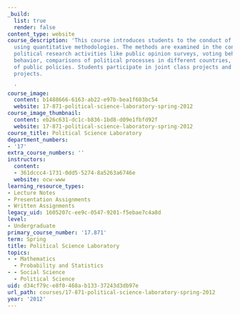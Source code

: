 ```yaml
---
_build:
  list: true
  render: false
content_type: website
course_description: 'This course introduces students to the conduct of political research
  using quantitative methodologies. The methods are examined in the context of specific
  political research activities like public opinion surveys, voting behavior, Congressional
  behavior, comparisons of political processes in different countries, and the evaluation
  of public policies. Students participate in joint class projects and conduct individual
  projects.

  '
course_image:
  content: b1488666-6163-ab22-e97b-bea1f603bc54
  website: 17-871-political-science-laboratory-spring-2012
course_image_thumbnail:
  content: eb26c631-dc1c-b836-1bd8-d09e1fbfd92f
  website: 17-871-political-science-laboratory-spring-2012
course_title: Political Science Laboratory
department_numbers:
- '17'
extra_course_numbers: ''
instructors:
  content:
  - 361dccc4-1731-0dd5-5274-8a5263a6746e
  website: ocw-www
learning_resource_types:
- Lecture Notes
- Presentation Assignments
- Written Assignments
legacy_uid: 1605207c-ee9c-0547-9201-f5ebae7c4a8d
level:
- Undergraduate
primary_course_number: '17.871'
term: Spring
title: Political Science Laboratory
topics:
- - Mathematics
  - Probability and Statistics
- - Social Science
  - Political Science
uid: d34cf79c-e8f0-468a-b133-37243d3db97e
url_path: courses/17-871-political-science-laboratory-spring-2012
year: '2012'
---
```

